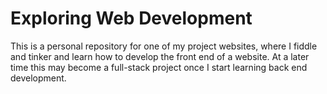 # Exploring Web Development

This is a personal repository for one of my project websites, where I fiddle and tinker and learn how to develop the front end of a website. At a later time this may become a full-stack project once I start learning back end development. 
